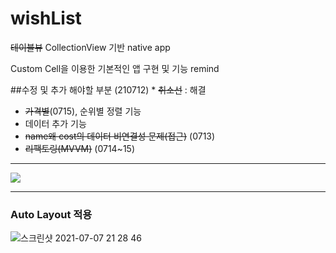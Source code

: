 # wishList
~~테이블뷰~~ CollectionView 기반 native app

Custom Cell을 이용한 기본적인 앱 구현 및 기능 remind

##수정 및 추가 해야할 부분 (210712) * ~~취소선~~ : 해결
- ~~가격별~~(0715), 순위별 정렬 기능
- 데이터 추가 기능
- ~~name왜 cost의 데이터 비연결성 문제(접근)~~ (0713)
- ~~리팩토링(MVVM)~~ (0714~15)

----------------


<p aling = "center"><img src="https://user-images.githubusercontent.com/40759743/124763147-9b4f6380-df6e-11eb-93cb-01c53cd9b005.png"></p>

----------------

### Auto Layout 적용


![스크린샷 2021-07-07 21 28 46](https://user-images.githubusercontent.com/40759743/124760620-e1ef8e80-df6b-11eb-9ae6-6d455042e203.png)


